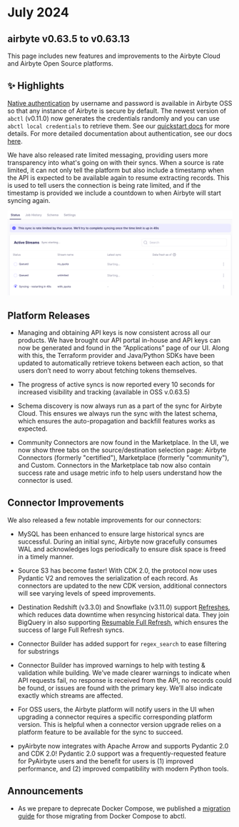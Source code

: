 # July 2024

## airbyte v0.63.5 to v0.63.13

This page includes new features and improvements to the Airbyte Cloud and Airbyte Open Source platforms.

## ✨ Highlights

[Native authentication](https://github.com/airbytehq/airbyte/issues/41634) by username and password is available in Airbyte OSS so that any instance of Airbyte is secure by default. The newest version of `abctl` (v0.11.0) now generates the credentials randomly and you can use `abctl local credentials` to retrieve them. See our [quickstart docs](using-airbyte/getting-started/oss-quickstart#2-run-airbyte) for more details. For more detailed documentation about authentication, see our docs [here](/deploying-airbyte/integrations/authentication).

We have also released rate limited messaging, providing users more transparency into what's going on with their syncs. When a source is rate limited, it can not only tell the platform but also include a timestamp when the API is expected to be available again to resume extracting records. This is used to tell users the connection is being rate limited, and if the timestamp is provided we include a countdown to when Airbyte will start syncing again.

![Rate Limited Status](./assets/rate_limited.png)


## Platform Releases

- Managing and obtaining API keys is now consistent across all our products. We have brought our API portal in-house and API keys can now be generated and found in the “Applications” page of our UI. Along with this, the Terraform provider and Java/Python SDKs have been updated to automatically retrieve tokens between each action, so that users don’t need to worry about fetching tokens themselves.

- The progress of active syncs is now reported every 10 seconds for increased visibility and tracking (available in OSS v.0.63.5)

- Schema discovery is now always run as a part of the sync for Airbyte Cloud. This ensures we always run the sync with the latest schema, which ensures the auto-propagation and backfill features works as expected.

- Community Connectors are now found in the Marketplace. In the UI, we now show three tabs on the source/destination selection page: Airbyte Connectors (formerly "certified"), Marketplace (formerly "community"), and Custom. Connectors in the Marketplace tab now also contain success rate and usage metric info to help users understand how the connector is used. 


## Connector Improvements

We also released a few notable improvements for our connectors:

- MySQL has been enhanced to ensure large historical syncs are successful. During an initial sync, Airbyte now gracefully consumes WAL and acknowledges logs periodically to ensure disk space is freed in a timely manner.

- Source S3 has become faster! With CDK 2.0, the protocol now uses Pydantic V2 and removes the serialization of each record. As connectors are updated to the new CDK version, additional connectors will see varying levels of speed improvements. 

- Destination Redshift (v3.3.0) and Snowflake (v3.11.0) support [Refreshes](operator-guides/refreshes), which reduces data downtime when resyncing historical data. They join BigQuery in also supporting [Resumable Full Refresh](https://airbyte.com/blog/resumable-full-refresh-building-resilient-systems-for-syncing-data), which ensures the success of large Full Refresh syncs.

- Connector Builder has added support for `regex_search` to ease filtering for substrings

- Connector Builder has improved warnings to help with testing & validation while building. We’ve made clearer warnings to indicate when API requests fail, no response is received from the API, no records could be found, or issues are found with the primary key. We’ll also indicate exactly which streams are affected.

- For OSS users, the Airbyte platform will notify users in the UI when upgrading a connector requires a specific corresponding platform version. This is helpful when a connector version upgrade relies on a platform feature to be available for the sync to succeed.

- pyAirbyte now integrates with Apache Arrow and supports Pydantic 2.0 and CDK 2.0! Pydantic 2.0 support was a frequently-requested feature for PyAirbyte users and the benefit for users is (1) improved performance, and (2) improved compatibility with modern Python tools.


## Announcements


- As we prepare to deprecate Docker Compose, we published a [migration guide](using-airbyte/getting-started/oss-quickstart#migrating-from-docker-compose-optional) for those migrating from Docker Compose to abctl.